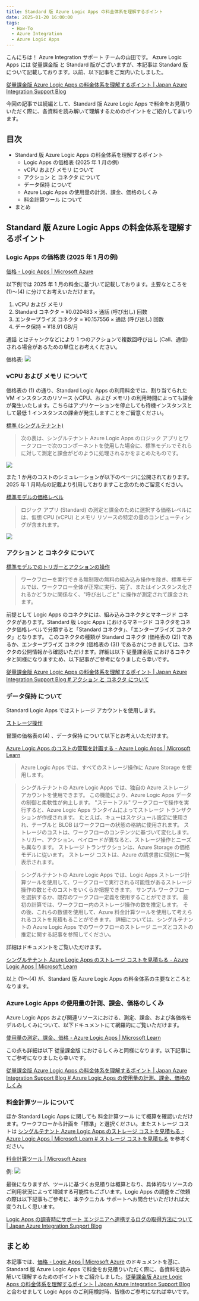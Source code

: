 ```yaml
---
title: Standard 版 Azure Logic Apps の料金体系を理解するポイント
date: 2025-01-20 16:00:00
tags:
  - How-To
  - Azure Integration
  - Azure Logic Apps 
---
```


こんにちは！ Azure Integration サポート チームの山田です。
Azure Logic Apps には 従量課金版 と Standard 版がございますが、本記事は Standard 版 について記載しております。以前、以下記事をご案内いたしました。

[従量課金版 Azure Logic Apps の料金体系を理解するポイント | Japan Azure Integration Support Blog](https://jpazinteg.github.io/blog/LogicApps/LogicApps-ConsumptionPricing/)

今回の記事では続編として、Standard 版 Azure Logic Apps で料金をお見積りいただく際に、各資料を読み解いて理解するためのポイントをご紹介してまいります。

<!-- more -->

## 目次
- Standard 版 Azure Logic Apps の料金体系を理解するポイント
    - Logic Apps の価格表 (2025 年 1 月の例) 
    - vCPU および メモリ について
    - アクション と コネクタ について
    - データ保持 について
    - Azure Logic Apps の使用量の計測、課金、価格のしくみ
    - 料金計算ツール について
- まとめ

## Standard 版 Azure Logic Apps の料金体系を理解するポイント

### Logic Apps の価格表 (2025 年 1 月の例) 

[価格 - Logic Apps | Microsoft Azure](https://azure.microsoft.com/ja-jp/pricing/details/logic-apps/)

以下例では 2025 年 1 月の料金に基づいて記載しております。主要なところを (1)～(4) に分けてお考えいただけます。

1. vCPU および メモリ
2. Standard コネクタ = ¥0.020483 × 通話 (呼び出し) 回数
3. エンタープライズ コネクタ = ¥0.157556 × 通話 (呼び出し) 回数
4. データ保持 = ¥18.91 GB/月

通話 とはチャンクなどにより 1 つのアクションで複数回呼び出し (Call、通信) される場合があるための単位とお考えください。

価格表: 
![](./LogicApps-StandardPricing/LogicApps-StandardPricing-1.png)

### vCPU および メモリ について

価格表の (1) の通り、Standard Logic Apps の利用料金では、割り当てられた VM インスタンスのリソース (vCPU、および メモリ) の利用時間によっても課金が発生いたします。こちらはアプリケーションを停止しても待機インスタンスとして最低 1 インスタンスの課金が発生しますことをご留意ください。

[標準 (シングルテナント)](https://learn.microsoft.com/ja-jp/azure/logic-apps/logic-apps-pricing#standard-single-tenant)

> 次の表は、シングルテナント Azure Logic Apps のロジック アプリとワークフローで次のコンポーネントを使用した場合に、標準モデルでそれらに対して測定と課金がどのように処理されるかをまとめたものです。

![](./LogicApps-StandardPricing/LogicApps-StandardPricing-2.png)

また 1 か月のコストのシミュレーションが以下のページに公開されております。2025 年 1 月時点の記載より引用しておりますこと念のためご留意ください。

[標準モデルの価格レベル](https://learn.microsoft.com/ja-jp/azure/logic-apps/logic-apps-pricing#pricing-tiers-in-the-standard-model)

> ロジック アプリ (Standard) の測定と課金のために選択する価格レベルには、仮想 CPU (vCPU) とメモリ リソースの特定の量のコンピューティングが含まれます。 

![](./LogicApps-StandardPricing/LogicApps-StandardPricing-3.png)


### アクション と コネクタ について

[標準モデルでのトリガーとアクションの操作](https://learn.microsoft.com/ja-jp/azure/logic-apps/logic-apps-pricing#standard-operations)

> ワークフローを実行できる無制限の無料の組み込み操作を除き、標準モデルでは、ワークフロー全体が正常に実行、完了、またはインスタンス化されるかどうかに関係なく、"呼び出しごと" に操作が測定されて課金されます。

前提として Logic Apps のコネクタには、組み込みコネクタとマネージド コネクタがあります。Standard 版 Logic Apps におけるマネージド コネクタをコネクタ価格レベルで分類すると「Standard コネクタ」、「エンタープライズ コネクタ」となります。
このコネクタの種類が Standard コネクタ (価格表の (2)) であるか、エンタープライズ コネクタ (価格表の (3)) であるかにつきましては、コネクタの公開情報から確認いただけます。詳細は以下 従量課金版 におけるコネクタと同様になりますため、以下記事がご参考になりましたら幸いです。

[従量課金版 Azure Logic Apps の料金体系を理解するポイント | Japan Azure Integration Support Blog # アクション と コネクタ について](https://jpazinteg.github.io/blog/LogicApps/LogicApps-ConsumptionPricing/#%E3%82%A2%E3%82%AF%E3%82%B7%E3%83%A7%E3%83%B3-%E3%81%A8-%E3%82%B3%E3%83%8D%E3%82%AF%E3%82%BF-%E3%81%AB%E3%81%A4%E3%81%84%E3%81%A6)


### データ保持 について

Standard Logic Apps ではストレージ アカウントを使用します。

[ストレージ操作](https://learn.microsoft.com/ja-jp/azure/logic-apps/logic-apps-pricing#storage-operations)


冒頭の価格表の(4) 、データ保持 について以下とお考えいただけます。

[Azure Logic Apps のコストの管理を計画する - Azure Logic Apps | Microsoft Learn](https://learn.microsoft.com/ja-jp/azure/logic-apps/plan-manage-costs#storage-operations-and-costs)

> Azure Logic Apps では、すべてのストレージ操作に Azure Storage を使用します。

> シングルテナントの Azure Logic Apps では、独自の Azure ストレージ アカウントを使用できます。 この機能により、Azure Logic Apps データの制御と柔軟性が向上します。 "ステートフル" ワークフローで操作を実行すると、Azure Logic Apps ランタイムによってストレージ トランザクションが作成されます。 たとえば、キューはスケジュール設定に使用され、テーブルと BLOB はワークフローの状態の格納に使用されます。 ストレージのコストは、ワークフローのコンテンツに基づいて変化します。 トリガー、アクション、ペイロードが異なると、ストレージ操作とニーズも異なります。 ストレージ トランザクションは、Azure Storage の価格モデルに従います。 ストレージ コストは、Azure の請求書に個別に一覧表示されます。

> シングルテナントの Azure Logic Apps では、Logic Apps ストレージ計算ツールを使用して、ワークフローで実行される可能性があるストレージ操作の数とそのコストをいくらか把握できます。 サンプル ワークフローを選択するか、既存のワークフロー定義を使用することができます。 最初の計算では、ワークフロー内のストレージ操作の数を推定します。 その後、これらの数値を使用して、Azure 料金計算ツールを使用して考えられるコストを見積もることができます。 詳細については、シングルテナントの Azure Logic Apps でのワークフローのストレージ ニーズとコストの推定に関する記事を参照してください。

詳細はドキュメントをご覧いただけます。

[シングルテナント Azure Logic Apps のストレージ コストを見積もる - Azure Logic Apps | Microsoft Learn](https://learn.microsoft.com/ja-jp/azure/logic-apps/estimate-storage-costs)


以上 (1)～(4) が、Standard 版 Azure Logic Apps の料金体系の主要なところとなります。


### Azure Logic Apps の使用量の計測、課金、価格のしくみ

Azure Logic Apps および関連リソースにおける、測定、課金、および各価格モデルのしくみについて、以下ドキュメントにて網羅的にご覧いただけます。

[使用量の測定、課金、価格 - Azure Logic Apps | Microsoft Learn](https://learn.microsoft.com/ja-jp/azure/logic-apps/logic-apps-pricing)

この点も詳細は以下 従量課金版 におけるしくみと同様になります。以下記事にてご参考になりましたら幸いです。

[従量課金版 Azure Logic Apps の料金体系を理解するポイント | Japan Azure Integration Support Blog # Azure Logic Apps の使用量の計測、課金、価格のしくみ](https://jpazinteg.github.io/blog/LogicApps/LogicApps-ConsumptionPricing/#Azure-Logic-Apps-%E3%81%AE%E4%BD%BF%E7%94%A8%E9%87%8F%E3%81%AE%E8%A8%88%E6%B8%AC%E3%80%81%E8%AA%B2%E9%87%91%E3%80%81%E4%BE%A1%E6%A0%BC%E3%81%AE%E3%81%97%E3%81%8F%E3%81%BF)


### 料金計算ツール について

ほか Standard Logic Apps に関しても 料金計算ツール にて概算を確認いただけます。ワークフローから計画を「標準」と選択ください。またストレージ コストは [シングルテナント Azure Logic Apps のストレージ コストを見積もる - Azure Logic Apps | Microsoft Learn # ストレージ コストを見積もる](https://learn.microsoft.com/ja-jp/azure/logic-apps/estimate-storage-costs#estimate-storage-costs) を参考ください。

[料金計算ツール | Microsoft Azure](https://azure.microsoft.com/ja-jp/pricing/calculator/?service=logic-apps)

例:
![](./LogicApps-StandardPricing/LogicApps-StandardPricing-4.png)


最後になりますが、ツールに基づくお見積りは概算となり、具体的なリソースのご利用状況によって増減する可能性もございます。Logic Apps の調査をご依頼の際は以下記事もご参考に、本テクニカル サポートへお問合せいただければ大変うれしく思います。

[Logic Apps の調査時にサポート エンジニアへ連携するログの取得方法について | Japan Azure Integration Support Blog](https://jpazinteg.github.io/blog/LogicApps/TroubleLogCollection/)


## まとめ

本記事では、[価格 - Logic Apps | Microsoft Azure](https://azure.microsoft.com/ja-jp/pricing/details/logic-apps/) のドキュメントを基に、Standard 版 Azure Logic Apps で料金をお見積りいただく際に、各資料を読み解いて理解するためのポイントをご紹介しました。[従量課金版 Azure Logic Apps の料金体系を理解するポイント | Japan Azure Integration Support Blog](https://jpazinteg.github.io/blog/LogicApps/LogicApps-ConsumptionPricing/) と合わせまして Logic Apps のご利用検討時、皆様のご参考になれば幸いです。


